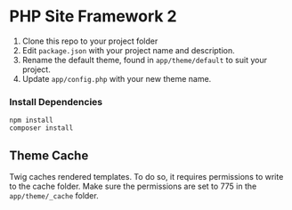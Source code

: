 # PHP Site Framework 2

1. Clone this repo to your project folder
2. Edit `package.json` with your project name and description.
3. Rename the default theme, found in `app/theme/default` to suit your project.
4. Update `app/config.php` with your new theme name.

### Install Dependencies
```
npm install
composer install
```

## Theme Cache
Twig caches rendered templates. To do so, it requires permissions to write to the cache folder. Make sure the permissions are set to 775 in the `app/theme/_cache` folder.
